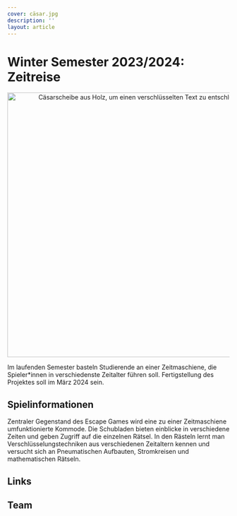 ```yaml
---
cover: cäsar.jpg
description: ''
layout: article
---
```


# Winter Semester 2023/2024: Zeitreise

<p align="center">
<img src="/cäsar.jpg" alt="Cäsarscheibe aus Holz, um einen verschlüsselten Text zu entschlüsseln" width="600px" height="auto">
</p>

Im laufenden Semester basteln Studierende an einer Zeitmaschiene, die Spieler\*innen in verschiedenste Zeitalter führen soll. Fertigstellung des Projektes soll im März 2024 sein.

## Spielinformationen

Zentraler Gegenstand des Escape Games wird eine zu einer Zeitmaschiene umfunktionierte Kommode. Die Schubladen bieten einblicke in verschiedene Zeiten und geben Zugriff auf die einzelnen Rätsel. In den Rästeln lernt man Verschlüsselungstechniken aus verschiedenen Zeitaltern kennen und versucht sich an Pneumatischen Aufbauten, Stromkreisen und mathematischen Rätseln.

## Links

## Team